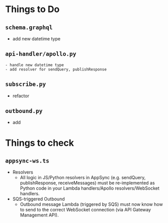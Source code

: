 # Things to Do
## `schema.graphql`
- add new datetime type

## `api-handler/apollo.py`
    - handle new datetime type
    - add resolver for sendQuery, publishResponse

## `subscribe.py`
- refactor

## `outbound.py`
- add


# Things to check
##  `appsync-ws.ts`
- Resolvers
    - All logic in JS/Python resolvers in AppSync (e.g. sendQuery, publishResponse, receiveMessages) must be re-implemented as Python code in your Lambda handlers/Apollo resolvers/WebSocket handlers.
- SQS-triggered Outbound
    - Outbound message Lambda (triggered by SQS) must now know how to send to the correct WebSocket connection (via API Gateway Management API).